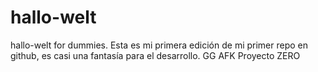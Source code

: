 # hallo-welt
hallo-welt for dummies.
Esta es mi primera edición de mi primer repo en github, es casi una fantasía para el desarrollo.
GG
AFK
Proyecto ZERO
